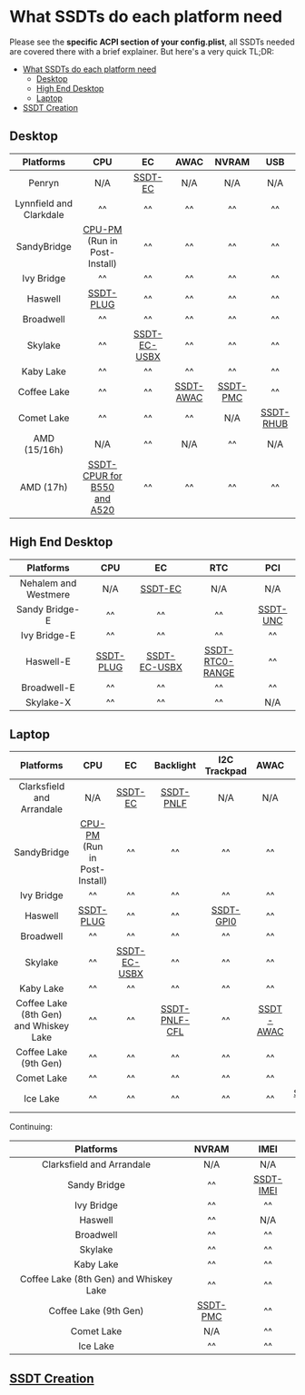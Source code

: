 # What SSDTs do each platform need

Please see the **specific ACPI section of your config.plist**, all SSDTs needed are covered there with a brief explainer. But here's a very quick TL;DR:

* [What SSDTs do each platform need](#what-ssdts-do-each-platform-need)
  * [Desktop](#desktop)
  * [High End Desktop](#high-end-desktop)
  * [Laptop](#laptop)
* [SSDT Creation](#ssdt-creation)

## Desktop

| Platforms | **CPU** | **EC** | **AWAC** | **NVRAM** | **USB** |
| :-------: | :-----: | :----: | :------: | :-------: | :-----: |
| Penryn | N/A | [SSDT-EC](./Universal/ec-fix) | N/A | N/A | N/A |
| Lynnfield and Clarkdale | ^^ | ^^ | ^^ | ^^ | ^^ |
| SandyBridge | [CPU-PM](https://dortania.github.io/OpenCore-Post-Install/universal/pm.html#sandy-and-ivy-bridge-power-management) (Run in Post-Install) | ^^ | ^^ | ^^ | ^^ |
| Ivy Bridge | ^^ | ^^ | ^^ | ^^ | ^^ |
| Haswell | [SSDT-PLUG](./Universal/plug) | ^^ | ^^ | ^^ | ^^ |
| Broadwell | ^^ | ^^ | ^^ | ^^ | ^^ |
| Skylake | ^^ | [SSDT-EC-USBX](./Universal/ec-fix) | ^^ | ^^ | ^^ |
| Kaby Lake | ^^ | ^^ | ^^ | ^^ | ^^ |
| Coffee Lake | ^^ | ^^ | [SSDT-AWAC](./Universal/awac) | [SSDT-PMC](./Universal/nvram) | ^^ |
| Comet Lake | ^^ | ^^ | ^^ | N/A | [SSDT-RHUB](./Universal/rhub) |
| AMD (15/16h) | N/A | ^^ | N/A | ^^ | N/A |
| AMD (17h) | [SSDT-CPUR for B550 and A520](https://github.com/dortania/Getting-Started-With-ACPI/blob/master/extra-files/compiled/SSDT-CPUR.aml) | ^^ | ^^ | ^^ | ^^ |

## High End Desktop

| Platforms | **CPU** | **EC** | **RTC** | **PCI** |
| :-------: | :-----: | :----: | :-----: | :-----: |
| Nehalem and Westmere | N/A | [SSDT-EC](./Universal/ec-fix.html) | N/A | N/A |
| Sandy Bridge-E | ^^ | ^^ | ^^ | [SSDT-UNC](./Universal/unc0) |
| Ivy Bridge-E | ^^ | ^^ | ^^ | ^^ |
| Haswell-E | [SSDT-PLUG](./Universal/plug) | [SSDT-EC-USBX](./Universal/ec-fix) | [SSDT-RTC0-RANGE](./Universal/awac) | ^^ |
| Broadwell-E | ^^ | ^^ | ^^ | ^^ |
| Skylake-X | ^^ | ^^ | ^^ | N/A |

## Laptop

| Platforms | **CPU** | **EC** | **Backlight** | **I2C Trackpad** | **AWAC** | **USB** | **IRQ** |
| :-------: | :-----: | :----: | :-----------: | :--------------: | :------: | :-----: | :-----: |
| Clarksfield and Arrandale | N/A | [SSDT-EC](./Universal/ec-fix) | [SSDT-PNLF](./Laptops/backlight) | N/A | N/A | N/A | [IRQ SSDT](./Universal/irq) |
| SandyBridge | [CPU-PM](https://dortania.github.io/OpenCore-Post-Install/universal/pm.html#sandy-and-ivy-bridge-power-management) (Run in Post-Install) | ^^ | ^^ | ^^ | ^^ | ^^ | ^^ |
| Ivy Bridge | ^^ | ^^ | ^^ | ^^ | ^^ | ^^ | ^^ |
| Haswell | [SSDT-PLUG](./Universal/plug) | ^^ | ^^ | [SSDT-GPI0](./Laptops/trackpad) | ^^ | ^^ | ^^ |
| Broadwell | ^^ | ^^ | ^^ | ^^ | ^^ | ^^ | ^^ |
| Skylake | ^^ | [SSDT-EC-USBX](./Universal/ec-fix) | ^^ | ^^ | ^^ | ^^ | N/A |
| Kaby Lake | ^^ | ^^ | ^^ | ^^ | ^^ | ^^ | ^^ |
| Coffee Lake (8th Gen) and Whiskey Lake | ^^ | ^^ | [SSDT-PNLF-CFL](./Laptops/backlight) | ^^ | [SSDT-AWAC](./Universal/awac) | ^^ | ^^ |
| Coffee Lake (9th Gen) | ^^ | ^^ | ^^ | ^^ | ^^ | ^^ | ^^ |
| Comet Lake | ^^ | ^^ | ^^ | ^^ | ^^ | ^^ | ^^ |
| Ice Lake | ^^ | ^^ | ^^ | ^^ | ^^ | [SSDT-RHUB](./Universal/rhub) | ^^ |

Continuing:

| Platforms | **NVRAM** | **IMEI** |
| :-------: | :-------: | :------: |
| Clarksfield and Arrandale | N/A | N/A |
| Sandy Bridge | ^^| [SSDT-IMEI](./Universal/imei) |
| Ivy Bridge | ^^ | ^^ |
| Haswell | ^^ | N/A |
| Broadwell | ^^ | ^^ |
| Skylake | ^^ | ^^ |
| Kaby Lake | ^^ | ^^ |
| Coffee Lake (8th Gen) and Whiskey Lake | ^^ | ^^ |
| Coffee Lake (9th Gen) | [SSDT-PMC](./Universal/nvram) | ^^ |
| Comet Lake | N/A | ^^ |
| Ice Lake | ^^ | ^^ |

## [SSDT Creation](./ssdt-methods/ssdt-methods.md)
